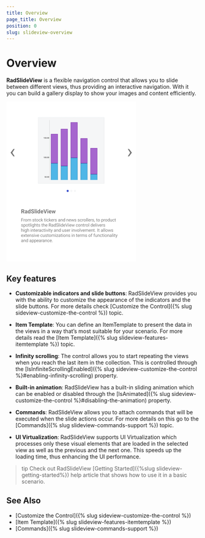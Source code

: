 ```yaml
---
title: Overview
page_title: Overview
position: 0
slug: slideview-overview
---
```


# Overview

**RadSlideView** is a flexible navigation control that allows you to slide between different views, thus providing an interactive navigation. With it you can build a gallery display to show your images and content efficiently.

![RadSlideView example](images/slideview-overview.png)  

## Key features

* **Customizable indicators and slide buttons**: RadSlideView provides you with the ability to customize the appearance of the indicators and the slide buttons. For more details check [Customize the Control]({% slug sideview-customize-the-control %}) topic.

* **Item Template**: You can define an ItemTemplate to present the data in the views in a way that’s most suitable for your scenario. For more details read the [Item Template]({% slug slideview-features-itemtemplate %}) topic.

* **Infinity scrolling**: The control allows you to start repeating the views when you reach the last item in the collection. This is controlled through the [IsInfiniteScrollingEnabled]({% slug sideview-customize-the-control %}#enabling-infinity-scrolling) property.

* **Built-in animation**: RadSlideView has a built-in sliding animation which can be enabled or disabled through the [IsAnimated]({% slug sideview-customize-the-control %}#disabling-the-animation) property.

* **Commands**: RadSlideView allows you to attach commands that will be executed when the slide actions occur. For more details on this go to the [Commands]({% slug slideview-commands-support %}) topic.

* **UI Virtualization**: RadSlideView supports UI Virtualization which processes only these visual elements that are loaded in the selected view as well as the previous and the next one. This speeds up the loading time, thus enhancing the UI performance. 

>tip Check out RadSlideView [Getting Started]({%slug slideview-getting-started%}) help article that shows how to use it in a basic scenario.

## See Also

- [Customize the Control]({% slug sideview-customize-the-control %})
- [Item Template]({% slug slideview-features-itemtemplate %})
- [Commands]({% slug slideview-commands-support %})

